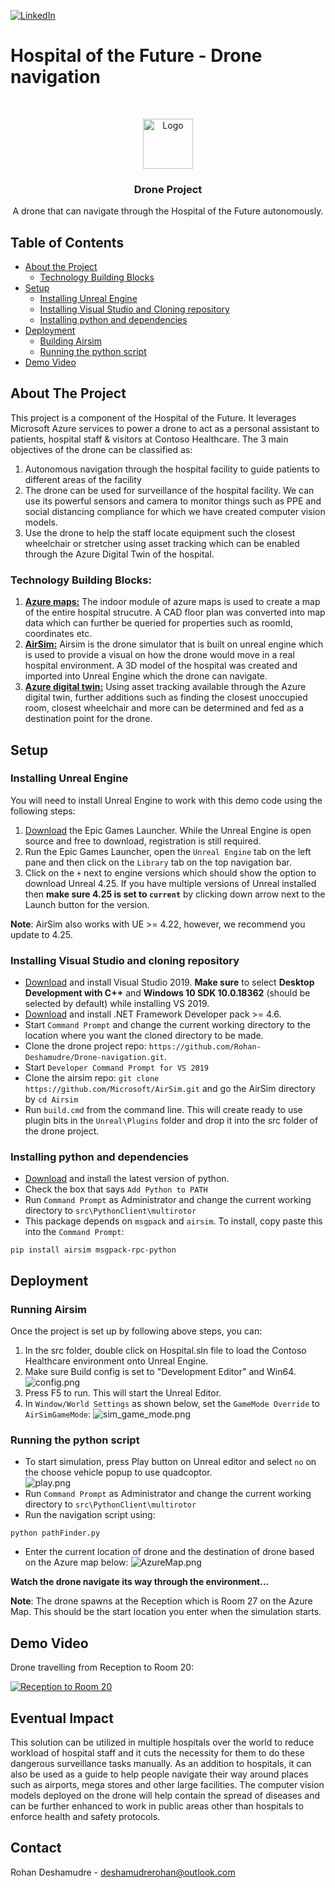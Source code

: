 [![LinkedIn][linkedin-shield]][linkedin-url]

# Hospital of the Future - Drone navigation

<!-- PROJECT LOGO -->
<br />
<p align="center">
  <a href="https://github.com/othneildrew/Best-README-Template">
    <img src="images/drone.svg" alt="Logo" width="80" height="80">
  </a>
  <h3 align="center">Drone Project </h3>
  <p align="center">
    A drone that can navigate through the Hospital of the Future autonomously.
  </p>
</p>

## Table of Contents

* [About the Project](#about-the-project)
  * [Technology Building Blocks](#technology-building-blocks)
* [Setup](#setup)
  * [Installing Unreal Engine](#installing-unreal-engine)
  * [Installing Visual Studio and Cloning repository](#installing-visual-studio-and-cloning-repository)
  * [Installing python and dependencies](#installing-python-and-dependencies)
* [Deployment](#deployment)
  * [Building Airsim](#building-airsim)
  * [Running the python script](#running-the-python-script)
* [Demo Video](#demo-video)


## About The Project
This project is a component of the Hospital of the Future. It leverages Microsoft Azure services to power a drone to act as a personal assistant to patients, hospital staff & visitors at Contoso Healthcare. The 3 main objectives of the drone can be classified as:

1. Autonomous navigation through the hospital facility to guide patients to different areas of the facility
2. The drone can be used for surveillance of the hospital facility. We can use its powerful sensors and camera to monitor things such as PPE and social distancing compliance for which we have created computer vision models.
3. Use the drone to help the staff locate equipment such the closest wheelchair or stretcher using asset tracking which can be enabled through the Azure Digital Twin of the hospital.


### Technology Building Blocks: 
1. [**Azure maps:**](https://docs.microsoft.com/en-us/azure/azure-maps/tutorial-creator-indoor-maps) The indoor module of azure maps is used to create a map of the entire hospital strucutre. A CAD floor plan was converted into map data which can further be queried for properties such as roomId, coordinates etc.
2. [**AirSim:**](https://github.com/microsoft/AirSim) Airsim is the drone simulator that is built on unreal engine which is used to provide a visual on how the drone would move in a real hospital environment. A 3D model of the hospital was created and imported into Unreal Engine which the drone can navigate.
3. [**Azure digital twin:**](https://azure.microsoft.com/en-us/services/digital-twins/) Using asset tracking available through the Azure digital twin, further additions such as finding the closest unoccupied room, closest wheelchair and more can be determined and fed as a destination point for the drone.

<!-- GETTING STARTED -->
## Setup
### Installing Unreal Engine
You will need to install Unreal Engine to work with this demo code using the following steps:

1. [Download](https://www.unrealengine.com/en-US/download) the Epic Games Launcher. While the Unreal Engine is open source and free to download, registration is still required.
2. Run the Epic Games Launcher, open the `Unreal Engine` tab on the left pane and then click on the `Library` tab on the top navigation bar.
3. Click on the `+` next to engine versions which should show the option to download Unreal 4.25. If you have multiple versions of Unreal installed then **make sure 4.25 is set to `current`** by clicking down arrow next to the Launch button for the version.

**Note**: AirSim also works with UE >= 4.22, however, we recommend you update to 4.25.

### Installing Visual Studio and cloning repository
* [Download](https://visualstudio.microsoft.com/downloads/) and install Visual Studio 2019.
**Make sure** to select **Desktop Development with C++** and **Windows 10 SDK 10.0.18362** (should be selected by default) while installing VS 2019.
* [Download](https://dotnet.microsoft.com/download/dotnet-framework/thank-you/net48-developer-pack-offline-installer) and install .NET Framework Developer pack >= 4.6.
* Start `Command Prompt` and change the current working directory to the location where you want the cloned directory to be made.
* Clone the drone project repo: `https://github.com/Rohan-Deshamudre/Drone-navigation.git`.
* Start `Developer Command Prompt for VS 2019`
* Clone the airsim repo: `git clone https://github.com/Microsoft/AirSim.git` and go the AirSim directory by `cd Airsim`
* Run `build.cmd` from the command line. This will create ready to use plugin bits in the `Unreal\Plugins` folder and drop it into the src folder of the drone project.

### Installing python and dependencies
* [Download](https://www.python.org/ftp/python/3.8.5/python-3.8.5-amd64-webinstall.exe) and install the latest version of python.
* Check the box that says `Add Python to PATH`
* Run `Command Prompt` as Administrator and change the current working directory to `src\PythonClient\multirotor`
* This package depends on `msgpack` and `airsim`. To install, copy paste this into the `Command Prompt`:
```
pip install airsim msgpack-rpc-python
```

## Deployment
### Running Airsim
Once the project is set up by following above steps, you can:
1. In the src folder, double click on Hospital.sln file to load the Contoso Healthcare environment onto Unreal Engine. 
2. Make sure Build config is set to "Development Editor" and Win64.\
![config.png](images/config.png) 
3. Press F5 to run. This will start the Unreal Editor. 
4. In `Window/World Settings` as shown below, set the `GameMode Override` to `AirSimGameMode`:
![sim_game_mode.png](images/sim_game_mode.png)
### Running the python script
* To start simulation, press Play button on Unreal editor and select `no` on the choose vehicle popup to use quadcoptor.\
![play.png](images/play.png) 
* Run `Command Prompt` as Administrator and change the current working directory to `src\PythonClient\multirotor`
* Run the navigation script using:
```
python pathFinder.py
```
* Enter the current location of drone and the destination of drone based on the Azure map below:
![AzureMap.png](images/AzureMap.PNG)

**Watch the drone navigate its way through the environment...**

**Note**: The drone spawns at the Reception which is Room 27 on the Azure Map. This should be the start location you enter when the simulation starts.

## Demo Video

Drone travelling from Reception to Room 20:

[![Reception to Room 20](http://img.youtube.com/vi/ryETxRl0_kw/0.jpg)](https://youtu.be/ryETxRl0_kw) 

## Eventual Impact
This solution can be utilized in multiple hospitals over the world to reduce workload of hospital staff and it cuts the necessity for them to do these dangerous surveillance tasks manually. As an addition to hospitals, it can also be used as a guide to help people navigate their way around places such as airports, mega stores and other large facilities. The computer vision models deployed on the drone will help contain the spread of diseases and can be further enhanced to work in public areas other than hospitals to enforce health and safety protocols.

## Contact

Rohan Deshamudre  - deshamudrerohan@outlook.com


[linkedin-shield]: https://img.shields.io/badge/-LinkedIn-black.svg?style=flat-square&logo=linkedin&colorB=555
[linkedin-url]: https://www.linkedin.com/in/rohan-deshamudre-5790aa1b0/

